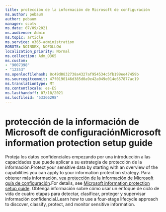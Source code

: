 ```yaml
---
title: protección de la información de Microsoft de configuración
ms.author: pebaum
author: pebaum
manager: scotv
ms.date: 07/09/2021
ms.audience: Admin
ms.topic: article
ms.service: o365-administration
ROBOTS: NOINDEX, NOFOLLOW
localization_priority: Normal
ms.collection: Adm_O365
ms.custom:
- "9007398"
- "12353"
ms.openlocfilehash: 8c49d0832738a4327af954534c5fb199ee47459b
ms.sourcegitcommit: 47f0190146d385d0a9e42a049e014e657877ac19
ms.translationtype: MT
ms.contentlocale: es-ES
ms.lasthandoff: 07/10/2021
ms.locfileid: "53366298"
---
```

# <a name="microsoft-information-protection-setup-guide"></a><span data-ttu-id="76e05-102">protección de la información de Microsoft de configuración</span><span class="sxs-lookup"><span data-stu-id="76e05-102">Microsoft information protection setup guide</span></span>

<span data-ttu-id="76e05-103">Proteja los datos confidenciales empezando por una introducción a las capacidades que puede aplicar a su estrategia de protección de la información.</span><span class="sxs-lookup"><span data-stu-id="76e05-103">Protect your sensitive data by starting with an overview of the capabilities you can apply to your information protection strategy.</span></span> <span data-ttu-id="76e05-104">Para obtener más información, [vea protección de la información de Microsoft guía de configuración](https://admin.microsoft.com/adminportal/home#/modernonboarding/mipsetupguide).</span><span class="sxs-lookup"><span data-stu-id="76e05-104">For details, see [Microsoft information protection setup guide](https://admin.microsoft.com/adminportal/home#/modernonboarding/mipsetupguide).</span></span> <span data-ttu-id="76e05-105">Obtenga información sobre cómo usar un enfoque de ciclo de vida de cuatro etapas para detectar, clasificar, proteger y supervisar información confidencial.</span><span class="sxs-lookup"><span data-stu-id="76e05-105">Learn how to use a four-stage lifecycle approach to discover, classify, protect, and monitor sensitive information.</span></span>